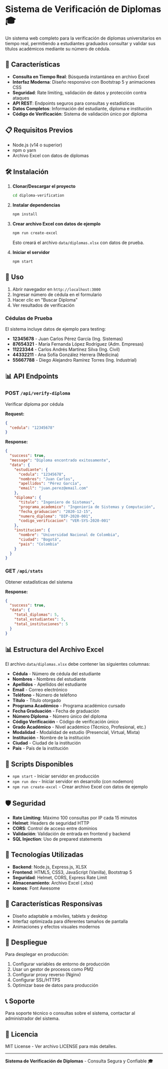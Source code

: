 # Sistema de Verificación de Diplomas 🎓

Un sistema web completo para la verificación de diplomas universitarios en tiempo real, permitiendo a estudiantes graduados consultar y validar sus títulos académicos mediante su número de cédula.

## 🚀 Características

- **Consulta en Tiempo Real**: Búsqueda instantánea en archivo Excel
- **Interfaz Moderna**: Diseño responsivo con Bootstrap 5 y animaciones CSS
- **Seguridad**: Rate limiting, validación de datos y protección contra ataques
- **API REST**: Endpoints seguros para consultas y estadísticas
- **Datos Completos**: Información del estudiante, diploma e institución
- **Código de Verificación**: Sistema de validación único por diploma

## 📋 Requisitos Previos

- Node.js (v14 o superior)
- npm o yarn
- Archivo Excel con datos de diplomas

## 🛠️ Instalación

1. **Clonar/Descargar el proyecto**
   ```bash
   cd diploma-verification
   ```

2. **Instalar dependencias**
   ```bash
   npm install
   ```

3. **Crear archivo Excel con datos de ejemplo**
   ```bash
   npm run create-excel
   ```
   
   Esto creará el archivo `data/diplomas.xlsx` con datos de prueba.

5. **Iniciar el servidor**
   ```bash
   npm start
   ```

## 🎯 Uso

1. Abrir navegador en `http://localhost:3000`
2. Ingresar número de cédula en el formulario
3. Hacer clic en "Buscar Diploma"
4. Ver resultados de verificación

### Cédulas de Prueba

El sistema incluye datos de ejemplo para testing:

- **12345678** - Juan Carlos Pérez García (Ing. Sistemas)
- **87654321** - María Fernanda López Rodríguez (Adm. Empresas)
- **11223344** - Carlos Andrés Martínez Silva (Ing. Civil)
- **44332211** - Ana Sofía González Herrera (Medicina)
- **55667788** - Diego Alejandro Ramírez Torres (Ing. Industrial)

## 📊 API Endpoints

### POST `/api/verify-diploma`
Verificar diploma por cédula

**Request:**
```json
{
  "cedula": "12345678"
}
```

**Response:**
```json
{
  "success": true,
  "message": "Diploma encontrado exitosamente",
  "data": {
    "estudiante": {
      "cedula": "12345678",
      "nombres": "Juan Carlos",
      "apellidos": "Pérez García",
      "email": "juan.perez@email.com"
    },
    "diploma": {
      "titulo": "Ingeniero de Sistemas",
      "programa_academico": "Ingeniería de Sistemas y Computación",
      "fecha_graduacion": "2020-12-15",
      "numero_diploma": "DIP-2020-001",
      "codigo_verificacion": "VER-SYS-2020-001"
    },
    "institucion": {
      "nombre": "Universidad Nacional de Colombia",
      "ciudad": "Bogotá",
      "pais": "Colombia"
    }
  }
}
```

### GET `/api/stats`
Obtener estadísticas del sistema

**Response:**
```json
{
  "success": true,
  "data": {
    "total_diplomas": 5,
    "total_estudiantes": 5,
    "total_instituciones": 5
  }
}
```

## 📊 Estructura del Archivo Excel

El archivo `data/diplomas.xlsx` debe contener las siguientes columnas:

- **Cédula** - Número de cédula del estudiante
- **Nombres** - Nombres del estudiante
- **Apellidos** - Apellidos del estudiante
- **Email** - Correo electrónico
- **Teléfono** - Número de teléfono
- **Título** - Título otorgado
- **Programa Académico** - Programa académico cursado
- **Fecha Graduación** - Fecha de graduación
- **Número Diploma** - Número único del diploma
- **Código Verificación** - Código de verificación único
- **Grado Académico** - Nivel académico (Técnico, Profesional, etc.)
- **Modalidad** - Modalidad de estudio (Presencial, Virtual, Mixta)
- **Institución** - Nombre de la institución
- **Ciudad** - Ciudad de la institución
- **País** - País de la institución

## 🔧 Scripts Disponibles

- `npm start` - Iniciar servidor en producción
- `npm run dev` - Iniciar servidor en desarrollo (con nodemon)
- `npm run create-excel` - Crear archivo Excel con datos de ejemplo

## 🛡️ Seguridad

- **Rate Limiting**: Máximo 100 consultas por IP cada 15 minutos
- **Helmet**: Headers de seguridad HTTP
- **CORS**: Control de acceso entre dominios
- **Validación**: Validación de entrada en frontend y backend
- **SQL Injection**: Uso de prepared statements

## 🎨 Tecnologías Utilizadas

- **Backend**: Node.js, Express.js, XLSX
- **Frontend**: HTML5, CSS3, JavaScript (Vanilla), Bootstrap 5
- **Seguridad**: Helmet, CORS, Express Rate Limit
- **Almacenamiento**: Archivo Excel (.xlsx)
- **Iconos**: Font Awesome

## 📱 Características Responsivas

- Diseño adaptable a móviles, tablets y desktop
- Interfaz optimizada para diferentes tamaños de pantalla
- Animaciones y efectos visuales modernos

## 🚀 Despliegue

Para desplegar en producción:

1. Configurar variables de entorno de producción
2. Usar un gestor de procesos como PM2
3. Configurar proxy reverso (Nginx)
4. Configurar SSL/HTTPS
5. Optimizar base de datos para producción

## 📞 Soporte

Para soporte técnico o consultas sobre el sistema, contactar al administrador del sistema.

## 📄 Licencia

MIT License - Ver archivo LICENSE para más detalles.

---

**Sistema de Verificación de Diplomas** - Consulta Segura y Confiable 🎓
